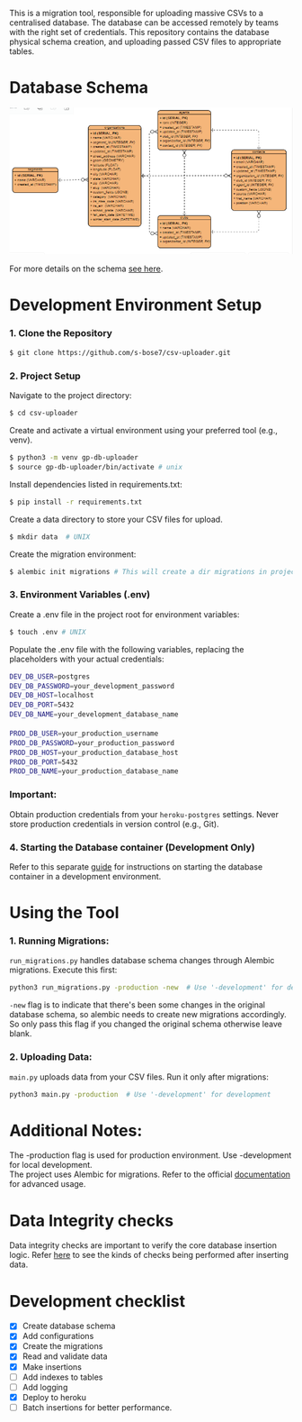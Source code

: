 
This is a migration tool, responsible for uploading massive CSVs to a centralised database. The database can be accessed remotely by teams with the right set of credentials. 
This repository contains the database physical schema creation, and uploading passed CSV 
files to appropriate tables. 

# Database Schema

![database_schema](docs/database_schema.png)

For more details on the schema [see here](docs/schema.md). 

# Development Environment Setup
### 1. Clone the Repository

```Bash
$ git clone https://github.com/s-bose7/csv-uploader.git
```
### 2. Project Setup

Navigate to the project directory:
```bash
$ cd csv-uploader
```

Create and activate a virtual environment using your preferred tool (e.g., venv).
```bash
$ python3 -m venv gp-db-uploader
$ source gp-db-uploader/bin/activate # unix
```  
Install dependencies listed in requirements.txt:
```bash
$ pip install -r requirements.txt
```
Create a data directory to store your CSV files for upload.
```bash
$ mkdir data  # UNIX
```
Create the migration environment:
```bash
$ alembic init migrations # This will create a dir migrations in project root with an alembic.ini file
```
### 3. Environment Variables (.env)
Create a .env file in the project root for environment variables:
```bash
$ touch .env # UNIX
```
Populate the .env file with the following variables, replacing the placeholders with your actual credentials:
```bash
DEV_DB_USER=postgres
DEV_DB_PASSWORD=your_development_password
DEV_DB_HOST=localhost
DEV_DB_PORT=5432
DEV_DB_NAME=your_development_database_name

PROD_DB_USER=your_production_username
PROD_DB_PASSWORD=your_production_password
PROD_DB_HOST=your_production_database_host
PROD_DB_PORT=5432
PROD_DB_NAME=your_production_database_name
```
### Important:

Obtain production credentials from your `heroku-postgres` settings. Never store production credentials in version control (e.g., Git).

### 4. Starting the Database container (Development Only)

Refer to this separate [guide](docs/guide.md) for instructions on starting the database container in a development environment.

# Using the Tool

### 1. Running Migrations:

`run_migrations.py` handles database schema changes through Alembic migrations. Execute this first:

```bash
python3 run_migrations.py -production -new  # Use '-development' for development
```
`-new` flag is to indicate that there's been some changes in the original database schema, so alembic needs to create new migrations accordingly. So only pass this flag if you changed the original schema otherwise leave blank. 

### 2. Uploading Data:

`main.py` uploads data from your CSV files. Run it only after migrations:

```bash
python3 main.py -production  # Use '-development' for development
```

# Additional Notes:

The -production flag is used for production environment. Use -development for local development.  
The project uses Alembic for migrations. Refer to the official [documentation](https://alembic.sqlalchemy.org/en/latest/tutorial.html) for advanced usage.

# Data Integrity checks
Data integrity checks are important to verify the core database insertion logic.
Refer [here](docs/tests.md) to see the kinds of checks being performed after inserting data. 

# Development checklist

- [x] Create database schema
- [x] Add configurations  
- [x] Create the migrations 
- [x] Read and validate data 
- [x] Make insertions  
- [ ] Add indexes to tables 
- [ ] Add logging 
- [x] Deploy to heroku 
- [ ] Batch insertions for better performance.
